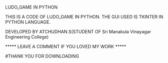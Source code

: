 LUDO_GAME IN PYTHON

THIS IS A CODE OF LUDO_GAME IN PYTHON. THE GUI USED IS TKINTER IN PYTHON LANGUAGE.
  
DEVELOPED BY ATCHUDHAN.S(STUDENT OF Sri Manakula Vinayagar Engineering College)

***** LEAVE A COMMENT IF YOU LOVED MY WORK *****

#THANK YOU FOR DOWNLOADING
